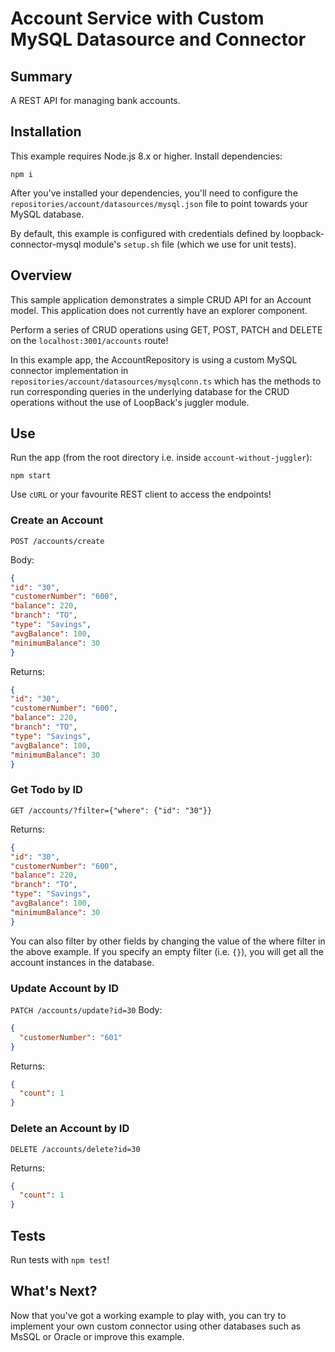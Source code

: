 # Account Service with Custom MySQL Datasource and Connector

## Summary
A REST API for managing bank accounts.

## Installation
This example requires Node.js 8.x or higher.
Install dependencies:
```
npm i
```

After you've installed your dependencies, you'll need to configure the
`repositories/account/datasources/mysql.json` file to point towards 
your MySQL database.

By default, this example is configured with credentials defined by
loopback-connector-mysql module's `setup.sh` file (which we use for
unit tests).


## Overview

This sample application demonstrates a simple CRUD API for an Account model.
This application does not currently have an explorer component.

Perform a series of CRUD operations using GET, POST, PATCH and DELETE
on the `localhost:3001/accounts` route!

In this example app, the AccountRepository is using a custom MySQL connector
implementation in `repositories/account/datasources/mysqlconn.ts` which
has the methods to run corresponding queries in the underlying database
for the CRUD operations without the use of LoopBack's juggler module.

## Use

Run the app (from the root directory i.e. inside `account-without-juggler`):
```
npm start
```

Use `cURL` or your favourite REST client to access the endpoints!

### Create an Account 

`POST /accounts/create`

Body:
```json
{
"id": "30",
"customerNumber": "600",
"balance": 220,
"branch": "TO",
"type": "Savings",
"avgBalance": 100,
"minimumBalance": 30
}
```

Returns:
```json
{
"id": "30",
"customerNumber": "600",
"balance": 220,
"branch": "TO",
"type": "Savings",
"avgBalance": 100,
"minimumBalance": 30
}
```

### Get Todo by ID

`GET /accounts/?filter={"where": {"id": "30"}}`

Returns:
```json
{
"id": "30",
"customerNumber": "600",
"balance": 220,
"branch": "TO",
"type": "Savings",
"avgBalance": 100,
"minimumBalance": 30
}
```

You can also filter by other fields by changing the value of the where filter
in the above example. If you specify an empty filter (i.e. `{}`), you will get
all the account instances in the database.

### Update Account by ID

`PATCH /accounts/update?id=30`
Body:
```json
{
  "customerNumber": "601"
}
```

Returns:
```json
{
  "count": 1
}
```

### Delete an Account by ID

`DELETE /accounts/delete?id=30`

Returns:
```json
{
  "count": 1
}
```

## Tests
Run tests with `npm test`!

## What's Next?
Now that you've got a working example to play with, you can try to
implement your own custom connector using other databases such as
MsSQL or Oracle or improve this example.